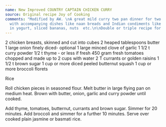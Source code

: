 ```yaml
---
name: New Improved COUNTRY CAPTAIN CHICKEN CURRY
source: Original recipe Joy of Cooking
comments: "Modified by AW. \nA great mild curry two pan dinner for two. Serves four
  with accompanying dishes like naan breads and Indian condiments like chutneys, cucumbers
  in yogurt, sliced bananas, nuts  etc.\n\nDouble or triple recipe for more servings."
---
```


2 chicken breasts, skinned and cut into cubes
2 heaped tablespoons butter
1 large onion finely diced- optional
1 large minced clove of garlic 
1 1/2 t curry powder
1/2 t thyme - or less if fresh
450 gram fresh tomatoes chopped and made up to 2 cups with water
2 T currants or golden raisins
1 1/2 t brown sugar
1 cup or more diced peeled butternut squash
1 cup or more broccoli florets

Rice

 Roll chicken pieces in seasoned flour.  Melt butter in large flying pan on medium heat. Brown with butter, onion, garlic and curry powder until cooked.

Add thyme, tomatoes, butternut, currants and brown sugar. Simmer for 20 minutes.  Add broccoli and simmer for a further 10 minutes. Serve over cooked plain jasmine or basmati rice.

